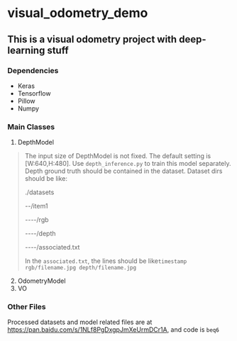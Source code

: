 # visual_odometry_demo
## This is a visual odometry project with deep-learning stuff

### Dependencies
* Keras
* Tensorflow
* Pillow
* Numpy

### Main Classes
1. DepthModel
> The input size of DepthModel is not fixed.
The default setting is [W:640,H:480]. 
Use `depth_inference.py` to train this model separately.
Depth ground truth should be contained in the dataset.
Dataset dirs should be like:
>
>./datasets
>
>--/item1
>
>----/rgb
>
>----/depth
>
>----/associated.txt
>
>In the `associated.txt`, the lines should be like`timestamp rgb/filename.jpg depth/filename.jpg`


 
2. OdometryModel
3. VO

### Other Files
Processed datasets and model related files are at https://pan.baidu.com/s/1NLf8PgDxgpJmXeUrmDCr1A, and code is `beq6`
